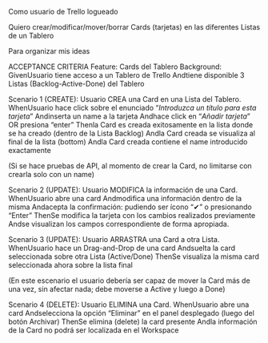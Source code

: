 Como usuario de Trello logueado

Quiero crear/modificar/mover/borrar Cards (tarjetas) en las diferentes Listas de un Tablero

Para organizar mis ideas

ACCEPTANCE CRITERIA Feature: Cards del Tablero Background: GivenUsuario tiene acceso a un Tablero de Trello Andtiene disponible 3 Listas
(Backlog-Active-Done) del Tablero

Scenario 1 (CREATE): Usuario CREA una Card en una Lista del Tablero. WhenUsuario hace click sobre el enunciado “_Introduzca un título para esta
tarjeta_” Andinserta un name a la tarjeta Andhace click en “_Añadir tarjeta_” OR presiona “enter” Thenla Card es creada exitosamente en la lista donde
se ha creado (dentro de la Lista Backlog) Andla Card creada se visualiza al final de la lista (bottom) Andla Card creada contiene el name introducido
exactamente

(Si se hace pruebas de API, al momento de crear la Card, no limitarse con crearla solo con un name)

Scenario 2 (UPDATE): Usuario MODIFICA la información de una Card. WhenUsuario abre una card Andmodifica una información dentro de la misma Andacepta
la confirmación: pudiendo ser ícono “✔” o presionando “Enter” ThenSe modifica la tarjeta con los cambios realizados previamente Andse visualizan los
campos correspondiente de forma apropiada.

Scenario 3 (UPDATE): Usuario ARRASTRA una Card a otra Lista. WhenUsuario hace un Drag-and-Drop de una card Andsuelta la card seleccionada sobre otra
Lista (Active/Done) ThenSe visualiza la misma card seleccionada ahora sobre la lista final

(En este escenario el usuario debería ser capaz de mover la Card más de una vez, sin afectar nada; debe moverse a Active y luego a Done)

Scenario 4 (DELETE): Usuario ELIMINA una Card. WhenUsuario abre una card Andselecciona la opción “Eliminar” en el panel desplegado (luego del botón
Archivar) ThenSe elimina (delete) la card presente Andla información de la Card no podrá ser localizada en el Workspace
